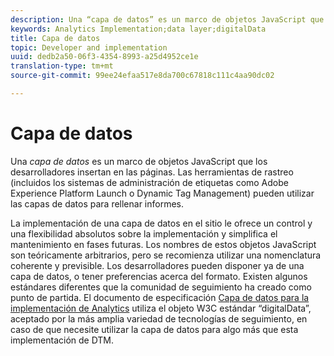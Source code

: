 ```yaml
---
description: Una “capa de datos” es un marco de objetos JavaScript que los desarrolladores insertan en las páginas.
keywords: Analytics Implementation;data layer;digitalData
title: Capa de datos
topic: Developer and implementation
uuid: dedb2a50-06f3-4354-8993-a25d4952ce1e
translation-type: tm+mt
source-git-commit: 99ee24efaa517e8da700c67818c111c4aa90dc02

---
```



# Capa de datos

Una _capa de datos_ es un marco de objetos JavaScript que los desarrolladores insertan en las páginas. Las herramientas de rastreo (incluidos los sistemas de administración de etiquetas como Adobe Experience Platform Launch o Dynamic Tag Management) pueden utilizar las capas de datos para rellenar informes.

La implementación de una capa de datos en el sitio le ofrece un control y una flexibilidad absolutos sobre la implementación y simplifica el mantenimiento en fases futuras&#x200B;. Los nombres de estos objetos JavaScript son teóricamente arbitrarios, pero se recomienza utilizar una nomenclatura coherente y previsible. Los desarrolladores pueden disponer ya de una capa de datos, o tener preferencias acerca del formato. Existen algunos estándares diferentes que la comunidad de seguimiento ha creado como punto de partida. El documento de especificación [Capa de datos para la implementación de Analytics](assets/datalayer-documentation.pdf) utiliza el objeto W3C estándar “digitalData”, aceptado por la más amplia variedad de tecnologías de seguimiento, en caso de que necesite utilizar la capa de datos para algo más que esta implementación de DTM.
